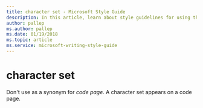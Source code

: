 ```yaml
---
title: character set - Microsoft Style Guide
description: In this article, learn about style guidelines for using the term 'character set' in Microsoft documents.
author: pallep
ms.author: pallep
ms.date: 01/19/2018
ms.topic: article
ms.service: microsoft-writing-style-guide
---
```


# character set

Don't use as a synonym for *code page*. A character set appears on a code page.
